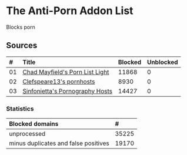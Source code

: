 
# The Anti-Porn Addon List

Blocks porn

## Sources

| #    | Title                                                                                                                                            | Blocked | Unblocked |
| :--- | :----------------------------------------------------------------------------------------------------------------------------------------------- | :------ | :--- |
| 01   | [Chad Mayfield's Porn List Light](https://raw.githubusercontent.com/chadmayfield/my-pihole-blocklists/master/lists/pi_blocklist_porn_top1m.list) | 11868   | 0    |
| 02   | [Clefspeare13's pornhosts](https://raw.githubusercontent.com/Clefspeare13/pornhosts/master/0.0.0.0/hosts)                                        | 8930    | 0    |
| 03   | [Sinfonietta's Pornography Hosts](https://raw.githubusercontent.com/Sinfonietta/hostfiles/master/pornography-hosts)                              | 14427   | 0    |

### Statistics

| Blocked domains                          | #       |
| :--------------------------------------- | :------ |
| unprocessed                              | 35225   |
| minus duplicates and false positives     | 19170   |
